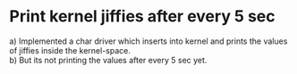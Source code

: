 # Print kernel jiffies after every 5 sec
a) Implemented a char driver which inserts into kernel and prints the values of jiffies inside the kernel-space.\
b) But its not printing the values after every 5 sec yet.
